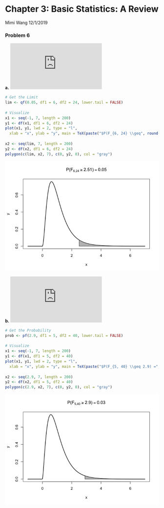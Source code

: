 Chapter 3: Basic Statistics: A Review
================
Mimi Wang
12/1/2019

### Problem 6

**a.** ![P(F\_{6, 24} \\geq ?)
= 0.05](https://latex.codecogs.com/png.latex?P%28F_%7B6%2C%2024%7D%20%5Cgeq%20%3F%29%20%3D%200.05
"P(F_{6, 24} \\geq ?) = 0.05")

``` r
# Get the Limit
lim <- qf(0.05, df1 = 6, df2 = 24, lower.tail = FALSE)

# Visualize
x1 <- seq(-1, 7, length = 200)
y1 <- df(x1, df1 = 6, df2 = 24)
plot(x1, y1, lwd = 2, type = "l",
  xlab = "x", ylab = "y", main = TeX(paste("$P(F_{6, 24} \\geq", round(lim, 2),") = 0.05")))

x2 <- seq(lim, 7, length = 200)
y2 <- df(x2, df1 = 6, df2 = 24)
polygon(c(lim, x2, 7), c(0, y2, 0), col = "gray")
```

![](Chap03_Prob06_files/figure-gfm/unnamed-chunk-1-1.png)<!-- -->

**b.** ![P(F\_{5, 40} \\geq 2.9) =
?](https://latex.codecogs.com/png.latex?P%28F_%7B5%2C%2040%7D%20%5Cgeq%202.9%29%20%3D%20%3F
"P(F_{5, 40} \\geq 2.9) = ?")

``` r
# Get the Probability
prob <- pf(2.9, df1 = 5, df2 = 40, lower.tail = FALSE)

# Visualize
x1 <- seq(-1, 7, length = 200)
y1 <- df(x1, df1 = 5, df2 = 40)
plot(x1, y1, lwd = 2, type = "l",
  xlab = "x", ylab = "y", main = TeX(paste("$P(F_{5, 40} \\geq 2.9) =", round(prob, 2))))

x2 <- seq(2.9, 7, length = 200)
y2 <- df(x2, df1 = 5, df2 = 40)
polygon(c(2.9, x2, 7), c(0, y2, 0), col = "gray")
```

![](Chap03_Prob06_files/figure-gfm/unnamed-chunk-2-1.png)<!-- -->
